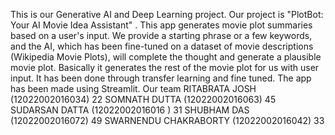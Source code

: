 This is our Generative AI and Deep Learning project. Our project is "PlotBot: Your AI Movie Idea Assistant" . This app generates movie plot summaries based on a user's input. We provide a starting phrase or a few keywords, and the AI, which has been fine-tuned on a dataset of movie descriptions (Wikipedia Movie Plots), will complete the thought and generate a plausible movie plot.
Basically it generates the  rest of the movie plot for us with user input.
It has been done through transfer learning and fine tuned.
The app has been made using Streamlit.
Our team 
RITABRATA JOSH	(12022002016034)	22
SOMNATH DUTTA	(12022002016063)	45
SUDARSAN DATTA	(12022002016016	) 31
SHUBHAM DAS	(12022002016072)	49
SWARNENDU CHAKRABORTY	(12022002016042)	33
